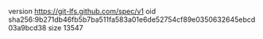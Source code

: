 version https://git-lfs.github.com/spec/v1
oid sha256:9b271db46fb5b7ba511fa583a01e6de52754cf89e0350632645ebcd03a9bcd38
size 13547
